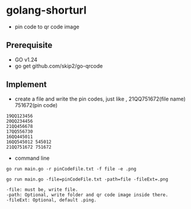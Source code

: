 # golang-shorturl
- pin code to qr code image

## Prerequisite
- GO v1.24
- go get github.com/skip2/go-qrcode

## Implement
- create a file and write the pin codes, just like , 21QQ751672(file name) 751672(pin code)
```
19QQ123456
20QQ234456
21QQ456678
17QQ556730
16QQ445011
16QQ545012 545012
21QQ751672 751672
```
- command line
```
go run main.go -r pinCodeFile.txt -f file -e .png

go run main.go -file=pinCodeFile.txt -path=file -fileExt=.png

-file: must be, write file.
-path: Optional, write folder and qr code image inside there.
-fileExt: Optional, default .ping.
```

